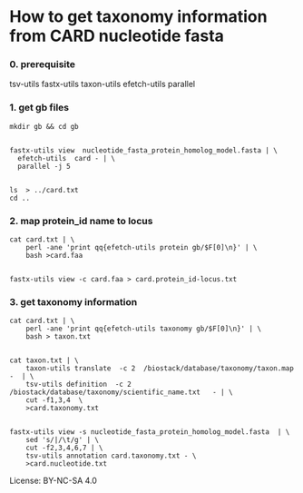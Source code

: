 # How to get taxonomy information from CARD nucleotide fasta

### 0. prerequisite

tsv-utils
fastx-utils
taxon-utils
efetch-utils 
parallel

### 1. get gb files

    mkdir gb && cd gb
    

    fastx-utils view  nucleotide_fasta_protein_homolog_model.fasta | \
      efetch-utils  card - | \
      parallel -j 5


    ls  > ../card.txt
    cd ..

### 2. map protein_id name to locus

    cat card.txt | \
        perl -ane 'print qq{efetch-utils protein gb/$F[0]\n}' | \
        bash >card.faa


    fastx-utils view -c card.faa > card.protein_id-locus.txt

### 3. get taxonomy information

    cat card.txt | \
        perl -ane 'print qq{efetch-utils taxonomy gb/$F[0]\n}' | \
        bash > taxon.txt


    cat taxon.txt | \
        taxon-utils translate  -c 2  /biostack/database/taxonomy/taxon.map  -  | \
        tsv-utils definition  -c 2 /biostack/database/taxonomy/scientific_name.txt   - | \ 
        cut -f1,3,4  \
        >card.taxonomy.txt


    fastx-utils view -s nucleotide_fasta_protein_homolog_model.fasta  | \
        sed 's/|/\t/g' | \
        cut -f2,3,4,6,7 | \
        tsv-utils annotation card.taxonomy.txt - \
        >card.nucleotide.txt

License: BY-NC-SA 4.0
